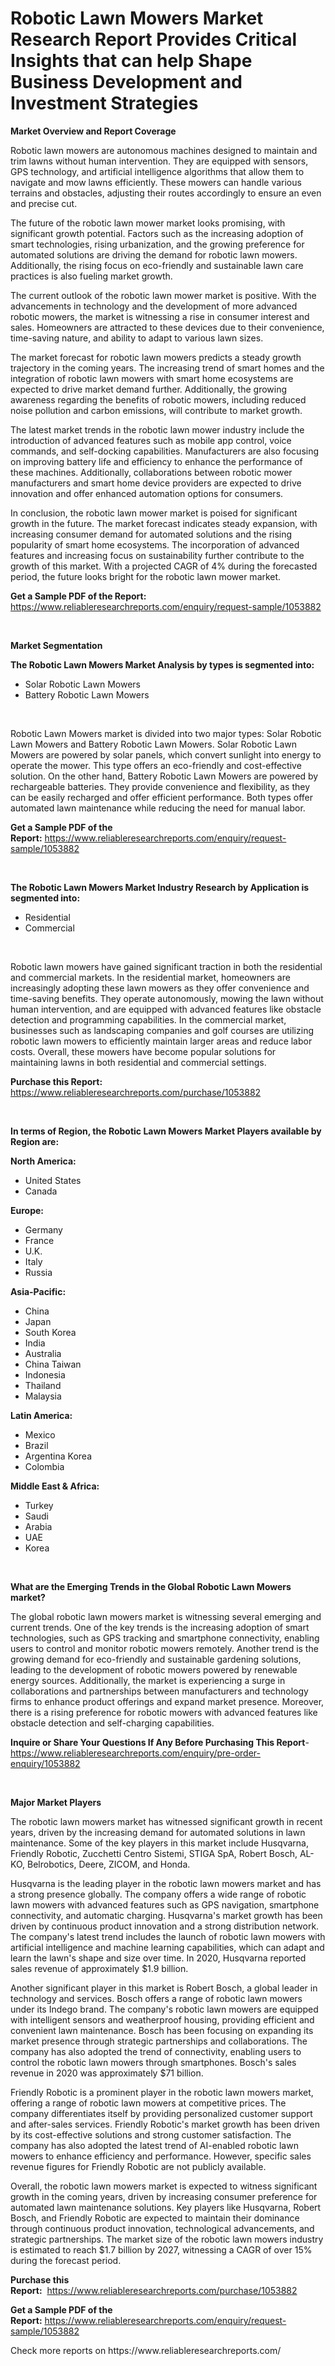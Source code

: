 <p><h1>Robotic Lawn Mowers Market Research Report Provides Critical Insights that can help Shape Business Development and Investment Strategies</h1></p><p><strong>Market Overview and Report Coverage</strong></p>
<p><p>Robotic lawn mowers are autonomous machines designed to maintain and trim lawns without human intervention. They are equipped with sensors, GPS technology, and artificial intelligence algorithms that allow them to navigate and mow lawns efficiently. These mowers can handle various terrains and obstacles, adjusting their routes accordingly to ensure an even and precise cut. </p><p>The future of the robotic lawn mower market looks promising, with significant growth potential. Factors such as the increasing adoption of smart technologies, rising urbanization, and the growing preference for automated solutions are driving the demand for robotic lawn mowers. Additionally, the rising focus on eco-friendly and sustainable lawn care practices is also fueling market growth.</p><p>The current outlook of the robotic lawn mower market is positive. With the advancements in technology and the development of more advanced robotic mowers, the market is witnessing a rise in consumer interest and sales. Homeowners are attracted to these devices due to their convenience, time-saving nature, and ability to adapt to various lawn sizes.</p><p>The market forecast for robotic lawn mowers predicts a steady growth trajectory in the coming years. The increasing trend of smart homes and the integration of robotic lawn mowers with smart home ecosystems are expected to drive market demand further. Additionally, the growing awareness regarding the benefits of robotic mowers, including reduced noise pollution and carbon emissions, will contribute to market growth.</p><p>The latest market trends in the robotic lawn mower industry include the introduction of advanced features such as mobile app control, voice commands, and self-docking capabilities. Manufacturers are also focusing on improving battery life and efficiency to enhance the performance of these machines. Additionally, collaborations between robotic mower manufacturers and smart home device providers are expected to drive innovation and offer enhanced automation options for consumers.</p><p>In conclusion, the robotic lawn mower market is poised for significant growth in the future. The market forecast indicates steady expansion, with increasing consumer demand for automated solutions and the rising popularity of smart home ecosystems. The incorporation of advanced features and increasing focus on sustainability further contribute to the growth of this market. With a projected CAGR of 4% during the forecasted period, the future looks bright for the robotic lawn mower market.</p></p>
<p><strong>Get a Sample PDF of the Report:</strong> <a href="https://www.reliableresearchreports.com/enquiry/request-sample/1053882">https://www.reliableresearchreports.com/enquiry/request-sample/1053882</a></p>
<p>&nbsp;</p>
<p><strong>Market Segmentation</strong></p>
<p><strong>The Robotic Lawn Mowers Market Analysis by types is segmented into:</strong></p>
<p><ul><li>Solar Robotic Lawn Mowers</li><li>Battery Robotic Lawn Mowers</li></ul></p>
<p>&nbsp;</p>
<p><p>Robotic Lawn Mowers market is divided into two major types: Solar Robotic Lawn Mowers and Battery Robotic Lawn Mowers. Solar Robotic Lawn Mowers are powered by solar panels, which convert sunlight into energy to operate the mower. This type offers an eco-friendly and cost-effective solution. On the other hand, Battery Robotic Lawn Mowers are powered by rechargeable batteries. They provide convenience and flexibility, as they can be easily recharged and offer efficient performance. Both types offer automated lawn maintenance while reducing the need for manual labor.</p></p>
<p><strong>Get a Sample PDF of the Report:</strong>&nbsp;<a href="https://www.reliableresearchreports.com/enquiry/request-sample/1053882">https://www.reliableresearchreports.com/enquiry/request-sample/1053882</a></p>
<p>&nbsp;</p>
<p><strong>The Robotic Lawn Mowers Market Industry Research by Application is segmented into:</strong></p>
<p><ul><li>Residential</li><li>Commercial</li></ul></p>
<p>&nbsp;</p>
<p><p>Robotic lawn mowers have gained significant traction in both the residential and commercial markets. In the residential market, homeowners are increasingly adopting these lawn mowers as they offer convenience and time-saving benefits. They operate autonomously, mowing the lawn without human intervention, and are equipped with advanced features like obstacle detection and programming capabilities. In the commercial market, businesses such as landscaping companies and golf courses are utilizing robotic lawn mowers to efficiently maintain larger areas and reduce labor costs. Overall, these mowers have become popular solutions for maintaining lawns in both residential and commercial settings.</p></p>
<p><strong>Purchase this Report:</strong>&nbsp; <a href="https://www.reliableresearchreports.com/purchase/1053882">https://www.reliableresearchreports.com/purchase/1053882</a></p>
<p>&nbsp;</p>
<p><strong>In terms of Region, the Robotic Lawn Mowers Market Players available by Region are:</strong></p>
<p>
    <p> <strong> North America: </strong>
        <ul>
            <li>United States</li>
            <li>Canada</li>
        </ul>
        </p> 
    <p> <strong> Europe: </strong>
        <ul>
            <li>Germany</li>
            <li>France</li>
            <li>U.K.</li>
            <li>Italy</li>
            <li>Russia</li>
        </ul>
        </p> 
    <p> <strong> Asia-Pacific: </strong>
        <ul>
            <li>China</li>
            <li>Japan</li>
            <li>South Korea</li>
            <li>India</li>
            <li>Australia</li>
            <li>China Taiwan</li>
            <li>Indonesia</li>
            <li>Thailand</li>
            <li>Malaysia</li>
        </ul>
        </p> 
    <p> <strong> Latin America: </strong>
        <ul>
            <li>Mexico</li>
            <li>Brazil</li>
            <li>Argentina Korea</li>
            <li>Colombia</li>
        </ul>
        </p> 
    <p> <strong> Middle East & Africa: </strong>
        <ul>
            <li>Turkey</li>
            <li>Saudi</li>
            <li>Arabia</li>
            <li>UAE</li>
            <li>Korea</li>
        </ul>
    </p>
    </p>
<p>&nbsp;</p>
<p><strong>What are the Emerging Trends in the Global Robotic Lawn Mowers market?</strong></p>
<p><p>The global robotic lawn mowers market is witnessing several emerging and current trends. One of the key trends is the increasing adoption of smart technologies, such as GPS tracking and smartphone connectivity, enabling users to control and monitor robotic mowers remotely. Another trend is the growing demand for eco-friendly and sustainable gardening solutions, leading to the development of robotic mowers powered by renewable energy sources. Additionally, the market is experiencing a surge in collaborations and partnerships between manufacturers and technology firms to enhance product offerings and expand market presence. Moreover, there is a rising preference for robotic mowers with advanced features like obstacle detection and self-charging capabilities.</p></p>
<p><strong>Inquire or Share Your Questions If Any Before Purchasing This Report</strong>- <a href="https://www.reliableresearchreports.com/enquiry/pre-order-enquiry/1053882">https://www.reliableresearchreports.com/enquiry/pre-order-enquiry/1053882</a></p>
<p>&nbsp;</p>
<p><strong>Major Market Players</strong></p>
<p><p>The robotic lawn mowers market has witnessed significant growth in recent years, driven by the increasing demand for automated solutions in lawn maintenance. Some of the key players in this market include Husqvarna, Friendly Robotic, Zucchetti Centro Sistemi, STIGA SpA, Robert Bosch, AL-KO, Belrobotics, Deere, ZICOM, and Honda.</p><p>Husqvarna is the leading player in the robotic lawn mowers market and has a strong presence globally. The company offers a wide range of robotic lawn mowers with advanced features such as GPS navigation, smartphone connectivity, and automatic charging. Husqvarna's market growth has been driven by continuous product innovation and a strong distribution network. The company's latest trend includes the launch of robotic lawn mowers with artificial intelligence and machine learning capabilities, which can adapt and learn the lawn's shape and size over time. In 2020, Husqvarna reported sales revenue of approximately $1.9 billion.</p><p>Another significant player in this market is Robert Bosch, a global leader in technology and services. Bosch offers a range of robotic lawn mowers under its Indego brand. The company's robotic lawn mowers are equipped with intelligent sensors and weatherproof housing, providing efficient and convenient lawn maintenance. Bosch has been focusing on expanding its market presence through strategic partnerships and collaborations. The company has also adopted the trend of connectivity, enabling users to control the robotic lawn mowers through smartphones. Bosch's sales revenue in 2020 was approximately $71 billion.</p><p>Friendly Robotic is a prominent player in the robotic lawn mowers market, offering a range of robotic lawn mowers at competitive prices. The company differentiates itself by providing personalized customer support and after-sales services. Friendly Robotic's market growth has been driven by its cost-effective solutions and strong customer satisfaction. The company has also adopted the latest trend of AI-enabled robotic lawn mowers to enhance efficiency and performance. However, specific sales revenue figures for Friendly Robotic are not publicly available.</p><p>Overall, the robotic lawn mowers market is expected to witness significant growth in the coming years, driven by increasing consumer preference for automated lawn maintenance solutions. Key players like Husqvarna, Robert Bosch, and Friendly Robotic are expected to maintain their dominance through continuous product innovation, technological advancements, and strategic partnerships. The market size of the robotic lawn mowers industry is estimated to reach $1.7 billion by 2027, witnessing a CAGR of over 15% during the forecast period.</p></p>
<p><strong>Purchase this Report:</strong>&nbsp;&nbsp;<a href="https://www.reliableresearchreports.com/purchase/1053882">https://www.reliableresearchreports.com/purchase/1053882</a></p>
<p></p>
<p><strong>Get a Sample PDF of the Report:</strong>&nbsp;<a href="https://www.reliableresearchreports.com/enquiry/request-sample/1053882">https://www.reliableresearchreports.com/enquiry/request-sample/1053882</a></p>
<p>Check more reports on https://www.reliableresearchreports.com/</p>